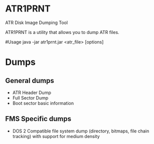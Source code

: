 # ATR1PRNT
ATR Disk Image Dumping Tool

ATR1PRNT is a utility that allows you to dump ATR files.

#Usage
java -jar atr1prnt.jar <atr_file> [options]

# Dumps

## General dumps

* ATR Header Dump
* Full Sector Dump
* Boot sector basic information

## FMS Specific dumps

* DOS 2 Compatible file system dump (directory, bitmaps, file chain tracking) with support for medium density
